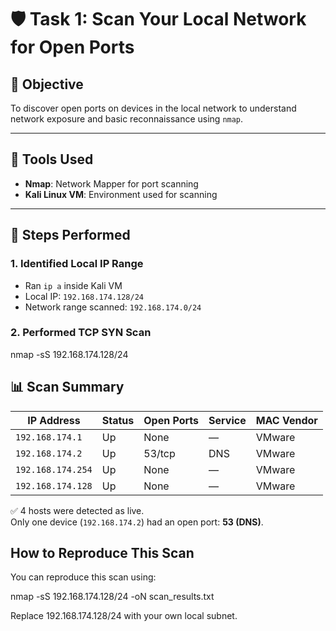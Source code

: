 # 🛡️ Task 1: Scan Your Local Network for Open Ports

## 🎯 Objective
To discover open ports on devices in the local network to understand network exposure and basic reconnaissance using `nmap`.

---

## 🧰 Tools Used
- **Nmap**: Network Mapper for port scanning
- **Kali Linux VM**: Environment used for scanning

---

## 📝 Steps Performed

### 1. Identified Local IP Range
- Ran `ip a` inside Kali VM
- Local IP: `192.168.174.128/24`
- Network range scanned: `192.168.174.0/24`

### 2. Performed TCP SYN Scan
nmap -sS 192.168.174.128/24


## 📊 Scan Summary

| IP Address         | Status | Open Ports | Service   | MAC Vendor |
|--------------------|--------|------------|-----------|------------|
| `192.168.174.1`    | Up     | None       | —         | VMware     |
| `192.168.174.2`    | Up     | 53/tcp     | DNS       | VMware     |
| `192.168.174.254`  | Up     | None       | —         | VMware     |
| `192.168.174.128`  | Up     | None       | —         | VMware     |


✅ 4 hosts were detected as live.  
Only one device (`192.168.174.2`) had an open port: **53 (DNS)**.


## How to Reproduce This Scan

You can reproduce this scan using:

nmap -sS 192.168.174.128/24 -oN scan_results.txt

Replace 192.168.174.128/24 with your own local subnet.
